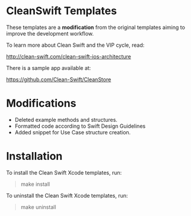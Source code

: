 # CleanSwift Templates

These templates are a **modification** from the original templates aiming to improve the development workflow.

To learn more about Clean Swift and the VIP cycle, read:

http://clean-swift.com/clean-swift-ios-architecture

There is a sample app available at:

https://github.com/Clean-Swift/CleanStore

# Modifications
- Deleted example methods and structures.
- Formatted code according to Swift Design Guidelines
- Added snippet for Use Case structure creation.

# Installation

To install the Clean Swift Xcode templates, run:

> make install

To uninstall the Clean Swift Xcode templates, run:

> make uninstall
